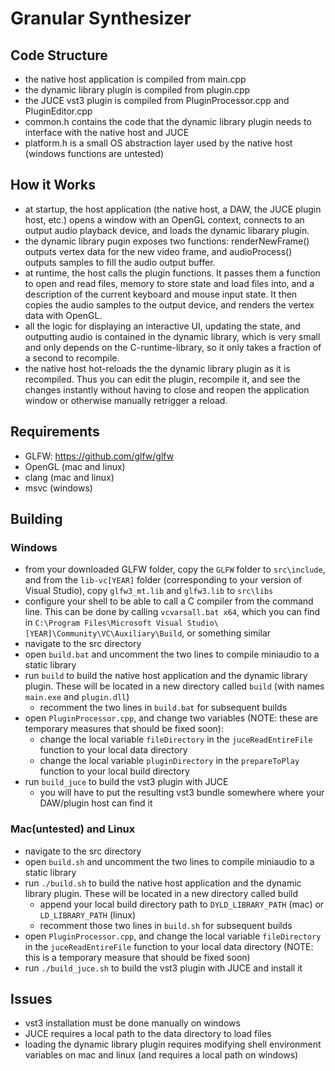 # Granular Synthesizer

## Code Structure

* the native host application is compiled from main.cpp
* the dynamic library plugin is compiled from plugin.cpp
* the JUCE vst3 plugin is compiled from PluginProcessor.cpp and PluginEditor.cpp
* common.h contains the code that the dynamic library plugin needs to interface with the native host and JUCE
* platform.h is a small OS abstraction layer used by the native host (windows functions are untested)

## How it Works

* at startup, the host application (the native host, a DAW, the JUCE plugin host, etc.) opens a window with an OpenGL context, connects to an output audio playback device, and loads the dynamic libarary plugin.
* the dynamic library pugin exposes two functions: renderNewFrame() outputs vertex data for the new video frame, and audioProcess() outputs samples to fill the audio output buffer.
* at runtime, the host calls the plugin functions. It passes them a function to open and read files, memory to store state and load files into, and a description of the current keyboard and mouse input state. It then copies the audio samples to the output device, and renders the vertex data with OpenGL.
* all the logic for displaying an interactive UI, updating the state, and outputting audio is contained in the dynamic library, which is very small and only depends on the C-runtime-library, so it only takes a fraction of a second to recompile.
* the native host hot-reloads the the dynamic library plugin as it is recompiled. Thus you can edit the plugin, recompile it, and see the changes instantly without having to close and reopen the application window or otherwise manually retrigger a reload.

## Requirements

* GLFW: https://github.com/glfw/glfw
* OpenGL (mac and linux)
* clang (mac and linux)
* msvc (windows)

## Building

### Windows 

* from your downloaded GLFW folder, copy the `GLFW` folder to `src\include`, and from the `lib-vc[YEAR]` folder (corresponding to your version of Visual Studio), copy `glfw3_mt.lib` and `glfw3.lib` to `src\libs`
* configure your shell to be able to call a C compiler from the command line. This can be done by calling `vcvarsall.bat x64`, which you can find in `C:\Program Files\Microsoft Visual Studio\[YEAR]\Community\VC\Auxiliary\Build`, or something similar
* navigate to the src directory
* open `build.bat` and uncomment the two lines to compile miniaudio to a static library
* run `build` to build the native host application and the dynamic library plugin. These will be located in a new directory called `build` (with names `main.exe` and `plugin.dll`)
  * recomment the two lines in `build.bat` for subsequent builds
* open `PluginProcessor.cpp`, and change two variables (NOTE: these are temporary measures that should be fixed soon):
  * change the local variable `fileDirectory` in the `juceReadEntireFile` function to your local data directory
  * change the local variable `pluginDirectory` in the `prepareToPlay` function to your local build directory
* run `build_juce` to build the vst3 plugin with JUCE
  * you will have to put the resulting vst3 bundle somewhere where your DAW/plugin host can find it

### Mac(untested) and Linux

* navigate to the src directory
* open `build.sh` and uncomment the two lines to compile miniaudio to a static library
* run `./build.sh` to build the native host application and the dynamic library plugin. These will be located in a new directory called build
  * append your local build directory path to `DYLD_LIBRARY_PATH` (mac) or `LD_LIBRARY_PATH` (linux)
  * recomment those two lines in `build.sh` for subsequent builds
* open `PluginProcessor.cpp`, and change the local variable `fileDirectory` in the `juceReadEntireFile` function to your local data directory (NOTE: this is a temporary measure that should be fixed soon)
* run `./build_juce.sh` to build the vst3 plugin with JUCE and install it

## Issues

* vst3 installation must be done manually on windows
* JUCE requires a local path to the data directory to load files
* loading the dynamic library plugin requires modifying shell environment variables on mac and linux (and requires a local path on windows)